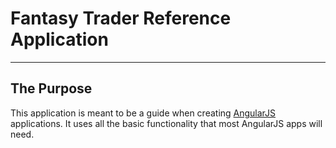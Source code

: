 # Fantasy Trader Reference Application

----
## The Purpose
This application is meant to be a guide when creating [AngularJS](http://angularjs.org) applications. It uses all the basic functionality that most AngularJS apps will need.